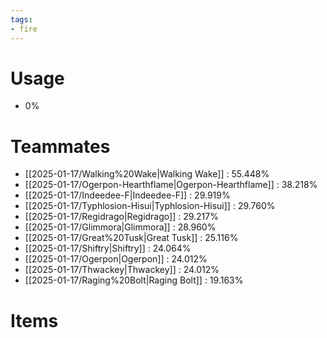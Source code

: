 ```yaml
---
tags:
- fire
---
```

# Usage
- 0%
# Teammates
- [[2025-01-17/Walking%20Wake|Walking Wake]] : 55.448%
- [[2025-01-17/Ogerpon-Hearthflame|Ogerpon-Hearthflame]] : 38.218%
- [[2025-01-17/Indeedee-F|Indeedee-F]] : 29.919%
- [[2025-01-17/Typhlosion-Hisui|Typhlosion-Hisui]] : 29.760%
- [[2025-01-17/Regidrago|Regidrago]] : 29.217%
- [[2025-01-17/Glimmora|Glimmora]] : 28.960%
- [[2025-01-17/Great%20Tusk|Great Tusk]] : 25.116%
- [[2025-01-17/Shiftry|Shiftry]] : 24.064%
- [[2025-01-17/Ogerpon|Ogerpon]] : 24.012%
- [[2025-01-17/Thwackey|Thwackey]] : 24.012%
- [[2025-01-17/Raging%20Bolt|Raging Bolt]] : 19.163%
# Items